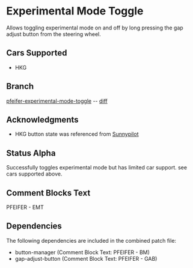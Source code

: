 # Experimental Mode Toggle
Allows toggling experimental mode on and off by long pressing the gap adjust
button from the steering wheel.

## Cars Supported
* HKG

## Branch
[pfeifer-experimental-mode-toggle](https://github.com/pfeiferj/openpilot/tree/pfeifer-experimental-mode-toggle)
\-\-
[diff](https://github.com/commaai/openpilot/compare/master...pfeiferj:openpilot:pfeifer-experimental-mode-toggle)


## Acknowledgments
* HKG button state was referenced from
  [Sunnypilot](https://github.com/sunnyhaibin/sunnypilot)

## Status Alpha

Successfully toggles experimental mode but has limited car support. see cars
supported above.

## Comment Blocks Text
PFEIFER - EMT

## Dependencies
The following dependencies are included in the combined patch file:
* button-manager (Comment Block Text: PFEIFER - BM)
* gap-adjust-button (Comment Block Text: PFEIFER - GAB)
